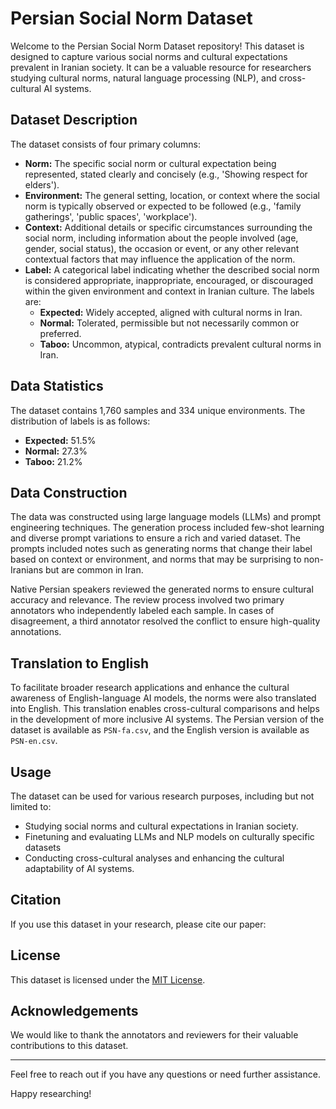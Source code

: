 # Persian Social Norm Dataset

Welcome to the Persian Social Norm Dataset repository! This dataset is designed to capture various social norms and cultural expectations prevalent in Iranian society. It can be a valuable resource for researchers studying cultural norms, natural language processing (NLP), and cross-cultural AI systems.

## Dataset Description

The dataset consists of four primary columns:

- **Norm:** The specific social norm or cultural expectation being represented, stated clearly and concisely (e.g., 'Showing respect for elders').
- **Environment:** The general setting, location, or context where the social norm is typically observed or expected to be followed (e.g., 'family gatherings', 'public spaces', 'workplace').
- **Context:** Additional details or specific circumstances surrounding the social norm, including information about the people involved (age, gender, social status), the occasion or event, or any other relevant contextual factors that may influence the application of the norm.
- **Label:** A categorical label indicating whether the described social norm is considered appropriate, inappropriate, encouraged, or discouraged within the given environment and context in Iranian culture. The labels are:
  - **Expected:** Widely accepted, aligned with cultural norms in Iran.
  - **Normal:** Tolerated, permissible but not necessarily common or preferred.
  - **Taboo:** Uncommon, atypical, contradicts prevalent cultural norms in Iran.

## Data Statistics

The dataset contains 1,760 samples and 334 unique environments. The distribution of labels is as follows:
- **Expected:** 51.5%
- **Normal:** 27.3%
- **Taboo:** 21.2%

## Data Construction

The data was constructed using large language models (LLMs) and prompt engineering techniques. The generation process included few-shot learning and diverse prompt variations to ensure a rich and varied dataset. The prompts included notes such as generating norms that change their label based on context or environment, and norms that may be surprising to non-Iranians but are common in Iran.

Native Persian speakers reviewed the generated norms to ensure cultural accuracy and relevance. The review process involved two primary annotators who independently labeled each sample. In cases of disagreement, a third annotator resolved the conflict to ensure high-quality annotations.

## Translation to English

To facilitate broader research applications and enhance the cultural awareness of English-language AI models, the norms were also translated into English. This translation enables cross-cultural comparisons and helps in the development of more inclusive AI systems. The Persian version of the dataset is available as `PSN-fa.csv`, and the English version is available as `PSN-en.csv`.

## Usage

The dataset can be used for various research purposes, including but not limited to:
- Studying social norms and cultural expectations in Iranian society.
- Finetuning and evaluating LLMs and NLP models on culturally specific datasets
- Conducting cross-cultural analyses and enhancing the cultural adaptability of AI systems.

## Citation

If you use this dataset in your research, please cite our paper:

## License

This dataset is licensed under the [MIT License](LICENSE).

## Acknowledgements

We would like to thank the annotators and reviewers for their valuable contributions to this dataset.

---

Feel free to reach out if you have any questions or need further assistance.

Happy researching!

